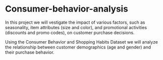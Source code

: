 # Consumer-behavior-analysis
In this project we will vestigate the impact of various factors, such as seasonality, item attributes (size and color), and promotional activities (discounts and promo codes), on customer purchase decisions. 

Using the Consumer Behavior and Shopping Habits Dataset we will analyze the relationship between customer demographics (age and gender) and their purchase behavior.
